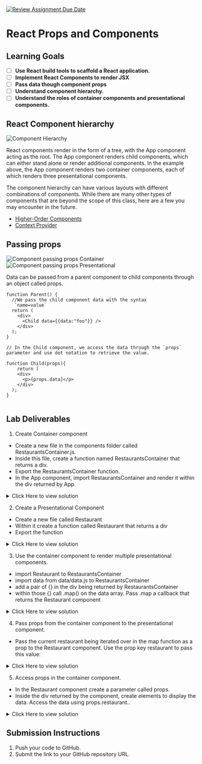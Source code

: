 [![Review Assignment Due Date](https://classroom.github.com/assets/deadline-readme-button-22041afd0340ce965d47ae6ef1cefeee28c7c493a6346c4f15d667ab976d596c.svg)](https://classroom.github.com/a/T6YH-qgN)
# React Props and Components

## Learning Goals

- [ ] **Use React build tools to scaffold a React application.**
- [ ] **Implement React Components to render JSX**
- [ ] **Pass data though component props**
- [ ] **Understand component hierarchy.**
- [ ] **Understand the roles of container components and presentational components.**

## React Component hierarchy

![Component Hierarchy](./assets/components1.png)

React components render in the form of a tree, with the App component acting as the root. The App component renders child components, which can either stand alone or render additional components. In the example above, the App component renders two container components, each of which renders three presentational components.

The component hierarchy can have various layouts with different combinations of components. While there are many other types of components that are beyond the scope of this class, here are a few you may encounter in the future.

- [Higher-Order Components](https://www.freecodecamp.org/news/higher-order-components-in-react/)
- [Context Provider](https://react.dev/reference/react/createContext)

## Passing props

![Component passing props Container](./assets/components3.png)
![Component passing props Presentational](./assets/components4.png)

Data can be passed from a parent component to child components through an object called props.

```
function Parent() {
  //We pass the child component data with the syntax
   `name=value`
  return (
    <div>
      <Child data={{data:"foo"}} />
    </div>
  );
}

// In the Child component, we access the data through the `props` parameter and use dot notation to retrieve the value.

function Child(props){
    return (
    <div>
      <p>{props.data}</p>
    </div>
  );
}


```

## Lab Deliverables

1. Create Container component

- Create a new file in the components folder called RestaurantsContainer.js.
- Inside this file, create a function named RestaurantsContainer that returns a div.
- Export the RestaurantsContainer function.
- In the App component, import RestaurantsContainer and render it within the div returned by App.

<details>
  <summary>Click Here to view solution</summary>

```

function RestaurantsContainer(props) {
  return (
    <div className="restaurantContainer">
    </div>
  );
}

export default RestaurantsContainer;



import RestaurantsContainer from "./components/RestaurantsContainer";
import "./App.css";

//App is the root of our application and where we load in our components.
function App() {
  return (
    <div className="App">
      <RestaurantsContainer/>
    </div>
  );
}

export default App;


```

</details>

2. Create a Presentational Component

- Create a new file called Restaurant
- Within it create a function called Restaurant that returns a div
- Export the function

<details>
  <summary>Click Here to view solution</summary>

```
function Restaurant() {
  return (
    <div className="restaurant">

    </div>
  );
}

export default Restaurant;


```

</details>

3. Use the container component to render multiple presentational components.

- import Restaurant to RestaurantsContainer
- import data from data/data.js to RestaurantsContainer
- add a pair of {} in the div being returned by RestaurantsContainer
- within those {} call .map() on the data array. Pass .map a callback that returns the Restaurant component

<details>
  <summary>Click Here to view solution</summary>

```
import { restaurants } from "./data/data.js";

import Restaurant from "./Restaurant";

function RestaurantsContainer() {
  return (
    <div className="restaurantContainer">
      {restaurants.map(restaurant => <Restaurant />)}
    </div>
  );
}

export default RestaurantsContainer;


```

</details>

4. Pass props from the container component to the presentational component.

- Pass the current restaurant being iterated over in the map function as a prop to the Restaurant component. Use the prop key restaurant to pass this value:

<details>
  <summary>Click Here to view solution</summary>

```
import { restaurants } from "./data/data.js";

import Restaurant from "./Restaurant";

//Containers are for behind the scenes logic
function RestaurantsContainer() {
  return (
    <div className="restaurantContainer">
      {restaurants.map(restaurant => <Restaurant restaurant={restaurant} />)}
    </div>
  );
}

export default RestaurantsContainer;


```

</details>

5. Access props in the container component.

- In the Restaurant component create a parameter called props.
- Inside the div returned by the component, create elements to display the data. Access the data using props.restaurant.<dataKey>.

<details>
  <summary>Click Here to view solution</summary>

```
function Restaurant(props) {

  return (
    <div className="restaurant">
      <h2>{props.restaurant.name}</h2>
      <ul>
        <li>{props.restaurant.address}</li>
        <li>{props.restaurant.phone}</li>
        <li>{props.restaurant.cuisine}</li>
        <li>{props.restaurant.rating}</li>
      </ul>
    </div>
  );
}

export default Restaurant;


```

</details>

## Submission Instructions

1. Push your code to GitHub.
2. Submit the link to your GitHub repository URL.
